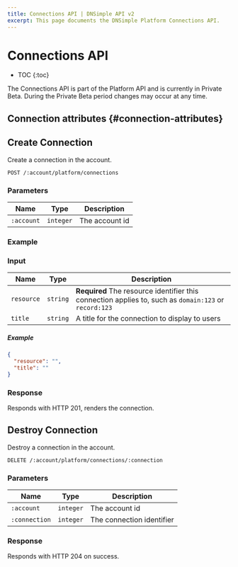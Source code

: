 ```yaml
---
title: Connections API | DNSimple API v2
excerpt: This page documents the DNSimple Platform Connections API.
---
```


# Connections API

* TOC
{:toc}

<note>
  The Connections API is part of the Platform API and is currently in Private Beta. During the Private Beta period changes may occur at any time.
</note>

## Connection attributes {#connection-attributes}

## Create Connection

Create a connection in the account.

~~~
POST /:account/platform/connections
~~~

### Parameters

Name | Type | Description
-----|------|------------
`:account` | `integer` | The account id

### Example

### Input

Name | Type | Description
-----|------|------------
`resource` | `string` | **Required** The resource identifier this connection applies to, such as `domain:123` or `record:123`
`title` | `string` | A title for the connection to display to users

##### Example

~~~json
{
  "resource": "",
  "title": ""
}
~~~

### Response

Responds with HTTP 201, renders the connection.

## Destroy Connection

Destroy a connection in the account.

~~~
DELETE /:account/platform/connections/:connection
~~~

### Parameters

Name | Type | Description
-----|------|------------
`:account` | `integer` | The account id
`:connection` | `integer` | The connection identifier

### Response

Responds with HTTP 204 on success.
